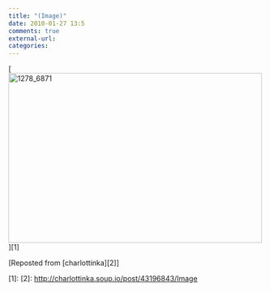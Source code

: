 ```yaml
---
title: "(Image)"
date: 2010-01-27 13:5
comments: true
external-url:
categories:
---
```

[<img src="http://e.asset.soup.io/asset/0659/1278_6871.jpeg" width="500" height="336" alt="1278_6871" />][1]

[Reposted from [charlottinka][2]]

  [1]: 
  [2]: http://charlottinka.soup.io/post/43196843/Image
